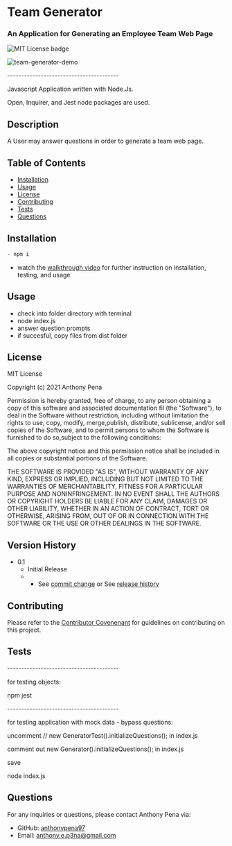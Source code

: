 # Team Generator
### An Application for Generating an Employee Team Web Page
![MIT License badge](https://img.shields.io/badge/license-MIT_License-green)

![team-generator-demo](https://user-images.githubusercontent.com/79285555/132784323-6b1db5f5-4de8-4e7a-9b79-504eaf5936f4.gif)

<p> ---------------------------------------- </p>

Javascript Application written with Node.Js.

Open, Inquirer, and Jest node packages are used.

## Description
A User may answer questions in order to generate a team web page.

## Table of Contents
* [Installation](#installation)
* [Usage](#usage)
* [License](#license)
* [Contributing](#contributing)
* [Tests](#tests)
* [Questions](#questions)

## Installation
```bash
- npm i
```

- watch the [walkthrough video](https://drive.google.com/file/d/1Qd4DqyzaeoAI-lDLjl7-SDlm1ycwvsqW/view?usp=sharing) for further instruction on installation, testing, and usage

## Usage
- check into folder directory with terminal
- node index.js
- answer question prompts
- if succesful, copy files from dist folder

## License
MIT License
    
Copyright (c) 2021 Anthony Pena

Permission is hereby granted, free of charge, to any person obtaining a copy of this software and associated documentation fil (the "Software"), to deal in the Software without restriction, including without limitation the rights to use, copy, modify, merge,publish, distribute, sublicense, and/or sell copies of the Software, and to permit persons to whom the Software is furnished to do so,subject to the following conditions:
            
The above copyright notice and this permission notice shall be included in all copies or substantial portions of the Software.
            
THE SOFTWARE IS PROVIDED "AS IS", WITHOUT WARRANTY OF ANY KIND, EXPRESS OR IMPLIED, INCLUDING BUT NOT LIMITED TO THE WARRANTIES OF MERCHANTABILITY, FITNESS FOR A PARTICULAR PURPOSE AND NONINFRINGEMENT. IN NO EVENT SHALL THE AUTHORS OR COPYRIGHT HOLDERS BE LIABLE FOR ANY CLAIM, DAMAGES OR OTHER LIABILITY, WHETHER IN AN ACTION OF CONTRACT, TORT OR OTHERWISE, ARISING FROM, OUT OF OR IN CONNECTION WITH THE SOFTWARE OR THE USE OR OTHER DEALINGS IN THE SOFTWARE.

## Version History
    
* 0.1
    * Initial Release
    * * See [commit change](https://github.com/anthonypena97/team-generator/commits/main) or See [release history](https://github.com/anthonypena97/team-generator/releases)

## Contributing
Please refer to the [Contributor Covenenant](https://www.contributor-covenant.org/) for guidelines on contributing on this project.

## Tests

<p> ---------------------------------------- </p>
for testing objects: 


npm jest


<p> ---------------------------------------- </p>
for testing application with mock data - bypass questions:


uncomment // new GeneratorTest().initializeQuestions(); in index.js

comment out new Generator().initializeQuestions(); in index.js

save

node index.js

## Questions
For any inquiries or questions, please contact Anthony Pena via:
* GitHub: [anthonypena97](https://github.com/anthonypena97)
* Email: <anthony.e.p3na@gmail.com>
